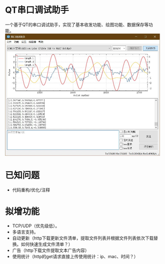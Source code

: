 # QT串口调试助手
  一个基于QT的串口调试助手，实现了基本收发功能、绘图功能、数据保存等功能。
![mainwindow](mainwindow.jpg)

# 已知问题
  - 代码重构/优化/注释

# 拟增功能
  - TCP/UDP（优先级低）。
  - 多语言支持。
  - 自动更新（http下载更新文件清单，提取文件列表并根据文件列表依次下载替换。如何快速生成文件清单？）
  - 广告（http下载文件提取文本广告内容）
  - 使用统计（http的get请求直接上传使用统计：ip、mac、时间？）